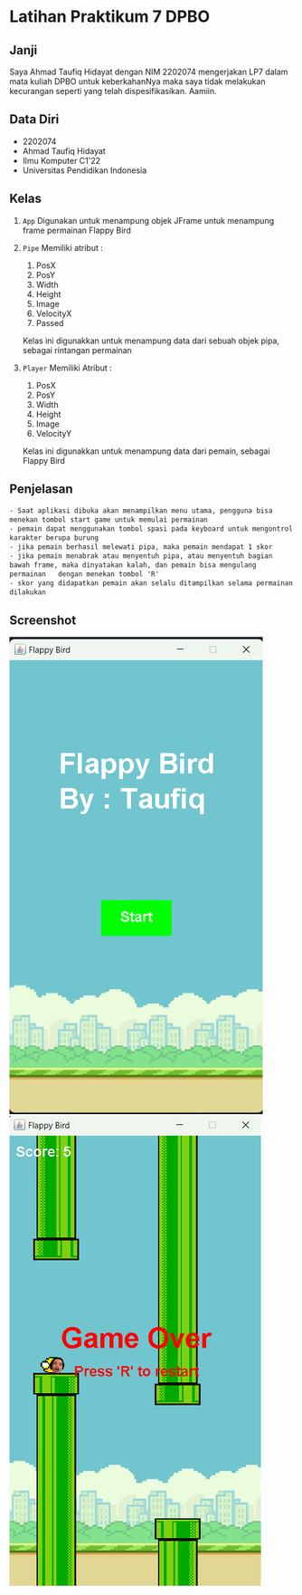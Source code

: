 # Latihan Praktikum 7 DPBO

## Janji

Saya Ahmad Taufiq Hidayat dengan NIM 2202074 mengerjakan LP7
dalam mata kuliah DPBO untuk keberkahanNya maka saya tidak
melakukan kecurangan seperti yang telah dispesifikasikan. Aamiin.

## Data Diri

- 2202074
- Ahmad Taufiq Hidayat
- Ilmu Komputer C1'22
- Universitas Pendidikan Indonesia

## Kelas

1. `App`
   Digunakan untuk menampung objek JFrame untuk menampung frame permainan Flappy Bird

2. `Pipe`
   Memiliki atribut :

   1. PosX
   2. PosY
   3. Width
   4. Height
   5. Image
   6. VelocityX
   7. Passed

   Kelas ini digunakkan untuk menampung data dari sebuah objek pipa, sebagai rintangan permainan

3. `Player`
   Memiliki Atribut :

   1. PosX
   2. PosY
   3. Width
   4. Height
   5. Image
   6. VelocityY

   Kelas ini digunakkan untuk menampung data dari pemain, sebagai Flappy Bird

## Penjelasan

    - Saat aplikasi dibuka akan menampilkan menu utama, pengguna bisa menekan tombol start game untuk memulai permainan
    - pemain dapat menggunakan tombol spasi pada keyboard untuk mengontrol karakter berupa burung
    - jika pemain berhasil melewati pipa, maka pemain mendapat 1 skor
    - jika pemain menabrak atau menyentuh pipa, atau menyentuh bagian bawah frame, maka dinyatakan kalah, dan pemain bisa mengulang permainan   dengan menekan tombol 'R'
    - skor yang didapatkan pemain akan selalu ditampilkan selama permainan dilakukan

## Screenshot

![Main Menu](Screenshot/1.png)
![Gamplay](Screenshot/2.png)
